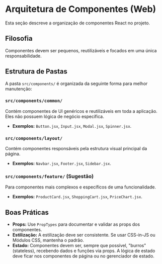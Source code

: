 # Arquitetura de Componentes (Web)

Esta seção descreve a organização de componentes React no projeto.

## Filosofia

Componentes devem ser pequenos, reutilizáveis e focados em uma única responsabilidade.

## Estrutura de Pastas

A pasta `src/components/` é organizada da seguinte forma para melhor manutenção:

### `src/components/common/`
Contém componentes de UI genéricos e reutilizáveis em toda a aplicação. Eles não possuem lógica de negócio específica.
- **Exemplos:** `Button.jsx`, `Input.jsx`, `Modal.jsx`, `Spinner.jsx`.

### `src/components/layout/`
Contém componentes responsáveis pela estrutura visual principal da página.
- **Exemplos:** `Navbar.jsx`, `Footer.jsx`, `Sidebar.jsx`.

### `src/components/feature/` (Sugestão)
Para componentes mais complexos e específicos de uma funcionalidade.
- **Exemplos:** `ProductCard.jsx`, `ShoppingCart.jsx`, `PriceChart.jsx`.

## Boas Práticas
- **Props:** Use `PropTypes` para documentar e validar as props dos componentes.
- **Estilização:** A estilização deve ser consistente. Se usar CSS-in-JS ou Módulos CSS, mantenha o padrão.
- **Estado:** Componentes devem ser, sempre que possível, "burros" (stateless), recebendo dados e funções via props. A lógica de estado deve ficar nos componentes de página ou no gerenciador de estado.